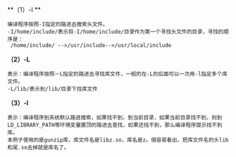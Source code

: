 **（1）-I **

    编译程序按照-I指定的路进去搜索头文件。  
    -I/home/include/表示将-I/home/include/目录作为第一个寻找头文件的目录，寻找的顺序是：  
     /home/include/ -->/usr/include-->/usr/local/include  

**（2）-L**  

    表示：编译程序按照－L指定的路进去寻找库文件，一般的在-L的后面可以一次用-l指定多个库文件。  
    -L/lib/表示到/lib/目录下找库文件  

**（3）-l**  

    表示：编译程序到系统默认路进搜索，如果找不到，到当前目录，如果当前目录找不到，则到LD_LIBRARY_PATH等环境变量置顶的路进去查找，如果还找不到，那么编译程序提示找不到库。  
    本例子使用的是gunzip库，库文件名是libz.so，库名是z。很容易看出，把库文件名的头lib和尾.so去掉就是库名了。  

